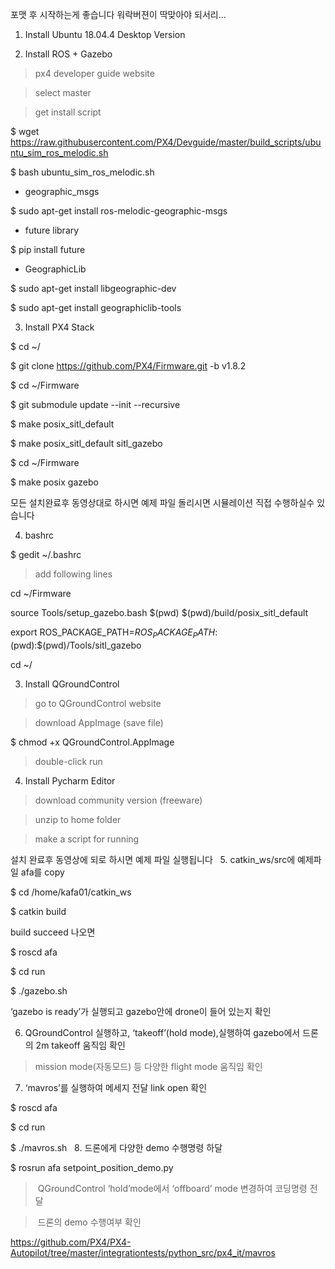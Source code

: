 
포맷 후 시작하는게 좋습니다 
워락버젼이 딱맞아야 되서리...

1. Install Ubuntu 18.04.4 Desktop Version




2. Install ROS + Gazebo



  > px4 developer guide website

  > select master

  > get install script



  $ wget https://raw.githubusercontent.com/PX4/Devguide/master/build_scripts/ubuntu_sim_ros_melodic.sh

  $ bash ubuntu_sim_ros_melodic.sh



  * geographic_msgs

  $ sudo apt-get install ros-melodic-geographic-msgs



  * future library

  $ pip install future



  * GeographicLib

  $ sudo apt-get install libgeographic-dev

  $ sudo apt-get install geographiclib-tools











3. Install PX4 Stack



  $ cd ~/

  $ git clone https://github.com/PX4/Firmware.git -b v1.8.2

  $ cd ~/Firmware

  $ git submodule update --init --recursive

  $ make posix_sitl_default

  $ make posix_sitl_default sitl_gazebo



  $ cd ~/Firmware

  $ make posix gazebo


모든 설치완료후 동영상대로 하시면 예제 파일 돌리시면 시뮬레이션 직접 수행하실수 있습니다











4. bashrc



  $ gedit ~/.bashrc



  > add following lines



cd ~/Firmware

source Tools/setup_gazebo.bash $(pwd) $(pwd)/build/posix_sitl_default

export ROS_PACKAGE_PATH=$ROS_PACKAGE_PATH:$(pwd):$(pwd)/Tools/sitl_gazebo

cd ~/











3. Install QGroundControl



  > go to QGroundControl website

  > download AppImage (save file)

 

  $ chmod +x QGroundControl.AppImage



  > double-click run











4. Install Pycharm Editor



  > download community version (freeware)

  > unzip to home folder

  > make a script for running


설치 완료후 동영상에 되로 하시면 예제 파일 실행됩니다
 
5. catkin_ws/src에 예제파일 afa를 copy

$ cd /home/kafa01/catkin_ws

$ catkin build

build succeed 나오면

$ roscd afa

$ cd run

$ ./gazebo.sh

‘gazebo is ready’가 실행되고 gazebo안에 drone이 들어 있는지 확인

6. QGroundControl 실행하고, ‘takeoff’(hold mode),실행하여 gazebo에서
드론의 2m takeoff 움직임 확인

> mission mode(자동모드) 등 다양한 flight mode 움직임 확인
 
7. ‘mavros’를 실행하여 메세지 전달 link open 확인

$ roscd afa

$ cd run

$ ./mavros.sh
 
8. 드론에게 다양한 demo 수행명령 하달

$ rosrun afa setpoint_position_demo.py

> QGroundControl ‘hold’mode에서 ‘offboard’ mode 변경하여 코딩명령 전달

> 드론의 demo 수행여부 확인


https://github.com/PX4/PX4-Autopilot/tree/master/integrationtests/python_src/px4_it/mavros
